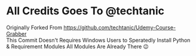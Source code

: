 # All Credits Goes To @techtanic
Originally Forked From https://github.com/techtanic/Udemy-Course-Grabber  
This Commit Doesn't Requires Windows Users to Speratedly Install Python & Requirement Modules 
All Modules Are Already There :wink:

